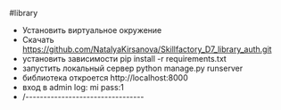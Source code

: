 #library
- Установить виртуальное окружение
- Скачать https://github.com/NatalyaKirsanova/Skillfactory_D7_library_auth.git
- установить зависимости pip install -r requirements.txt
- запустить локальный сервер python manage.py runserver
- библиотека откроется http://localhost:8000
- вход в admin log: mi pass:1 
- /---------------------------------



